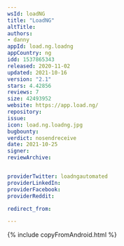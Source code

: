 ```yaml
---
wsId: loadNG
title: "LoadNG"
altTitle: 
authors:
- danny
appId: load.ng.loadng
appCountry: ng
idd: 1537865343
released: 2020-11-02
updated: 2021-10-16
version: "2.1"
stars: 4.42856
reviews: 7
size: 42493952
website: https://app.load.ng/ 
repository: 
issue: 
icon: load.ng.loadng.jpg
bugbounty: 
verdict: nosendreceive
date: 2021-10-25
signer: 
reviewArchive:


providerTwitter: loadngautomated
providerLinkedIn: 
providerFacebook: 
providerReddit:

redirect_from:

---
```

{% include copyFromAndroid.html %}
